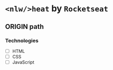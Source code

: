 # `<nlw/>heat` by `Rocketseat`

## ORIGIN path

### Technologies

- [ ] HTML
- [ ] CSS
- [ ] JavaScript
